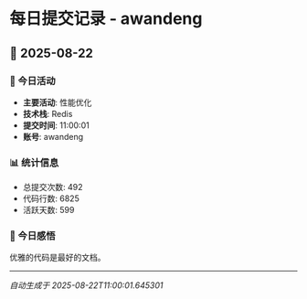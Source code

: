 # 每日提交记录 - awandeng

## 📅 2025-08-22

### 🎯 今日活动
- **主要活动**: 性能优化
- **技术栈**: Redis
- **提交时间**: 11:00:01
- **账号**: awandeng

### 📊 统计信息
- 总提交次数: 492
- 代码行数: 6825
- 活跃天数: 599

### 💭 今日感悟
优雅的代码是最好的文档。

---
*自动生成于 2025-08-22T11:00:01.645301*
